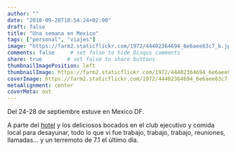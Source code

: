 ```yaml
---
author: ""
date: "2018-09-28T18:54:24+02:00"
draft: false
title: "Una semana en Mexico"
tags: ["personal", "viajes"]
image: "https://farm2.staticflickr.com/1972/44402364694_6e6aee83c7_b.jpg"
comments: false     # set false to hide Disqus comments
share: true        # set false to share buttons
thumbnailImagePosition: left
thumbnailImage: https://farm2.staticflickr.com/1972/44402364694_6e6aee83c7_b.jpg
coverImage: https://farm2.staticflickr.com/1972/44402364694_6e6aee83c7_b.jpg
metaAlignment: center
coverMeta: out
---
```


Del 24-28 de septiembre estuve en Mexico DF.

<!--more-->

A parte del [hotel](https://www.galeriaplazahotels.com.mx/es/reforma/) y los deliciosos bocados en el club ejecutivo y comida local para desayunar, todo lo que vi fue trabajo, trabajo, trabajo, reuniones, llamadas... y un terremoto de 7.1 el último día.

<div id="flickrembed"></div><div style="position:absolute; top:-70px; display:block; text-align:center; z-index:-1;"></div><script src='https://flickrembed.com/embed_v2.js.php?source=flickr&layout=responsive&input=www.flickr.com/photos/jcortell/albums/72157701707168825&sort=5&by=album&theme=default&scale=fill&limit=100&skin=default&autoplay=true'></script>
